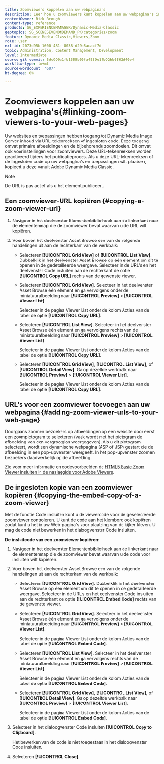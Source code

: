 ```yaml
---
title: Zoomviewers koppelen aan uw webpagina's
description: Leer hoe u zoomviewers kunt koppelen aan uw webpagina's in Adobe Dynamic Media Classic.
contentOwner: Rick Brough
content-type: reference
products: SG_EXPERIENCEMANAGER/Dynamic-Media-Classic
geptopics: SG_SCENESEVENONDEMAND_PK/categories/zoom
feature: Dynamic Media Classic,Viewers,Zoom
role: User
exl-id: 2073d95b-1600-481f-8038-d29e8acacf7d
topic: Administration, Content Management, Development
level: Intermediate
source-git-commit: 8dc990a1fb1355b00fa4839e14b92bb6562d40b4
workflow-type: tm+mt
source-wordcount: '607'
ht-degree: 0%

---
```


# Zoomviewers koppelen aan uw webpagina&#39;s{#linking-zoom-viewers-to-your-web-pages}

Uw websites en toepassingen hebben toegang tot Dynamic Media Image Server-inhoud via URL-tekenreeksen of ingesloten code. Deze toegang omvat primaire afbeeldingen en de bijbehorende zoomdoelen. Dit omvat ook voorinstellingen voor zoomviewers. Deze URL-tekenreeksen worden geactiveerd tijdens het publicatieproces. Als u deze URL-tekenreeksen of de ingesloten code op uw webpagina&#39;s en toepassingen wilt plaatsen, kopieert u deze vanuit Adobe Dynamic Media Classic.

>[!NOTE]
>
>De URL is pas actief als u het element publiceert.

## Een zoomviewer-URL kopiëren {#copying-a-zoom-viewer-url}

1. Navigeer in het deelvenster Elementenbibliotheek aan de linkerkant naar de elementenmap die de zoomviewer bevat waarvan u de URL wilt kopiëren.
1. Voer boven het deelvenster Asset Browse een van de volgende handelingen uit aan de rechterkant van de werkbalk:

   * Selecteren **[!UICONTROL Grid View]** of **[!UICONTROL List View]**. Dubbelklik in het deelvenster Asset Browse op één element om dit te openen in de gedetailleerde weergave. Selecteer in de URL&#39;s en het deelvenster Code insluiten aan de rechterkant de optie **[!UICONTROL Copy URL]** rechts van de gewenste viewer.
   * Selecteren **[!UICONTROL Grid View]**. Selecteer in het deelvenster Asset Browse één element en ga vervolgens onder de miniatuurafbeelding naar **[!UICONTROL Preview]** > **[!UICONTROL Viewer List]**.

     Selecteer in de pagina Viewer List onder de kolom Acties van de tabel de optie **[!UICONTROL Copy URL]**.

   * Selecteren **[!UICONTROL List View]**. Selecteer in het deelvenster Asset Browse één element en ga vervolgens rechts van de miniatuurafbeelding naar **[!UICONTROL Preview]** > **[!UICONTROL Viewer List]**.

     Selecteer in de pagina Viewer List onder de kolom Acties van de tabel de optie **[!UICONTROL Copy URL]**.

   * Selecteren **[!UICONTROL Grid View]**, **[!UICONTROL List View]**, of **[!UICONTROL Detail View]**. Ga op dezelfde werkbalk naar **[!UICONTROL Preview]** > **[!UICONTROL Viewer List]**.

     Selecteer in de pagina Viewer List onder de kolom Acties van de tabel de optie **[!UICONTROL Copy URL]**.

## URL&#39;s voor een zoomviewer toevoegen aan uw webpagina {#adding-zoom-viewer-urls-to-your-web-page}

Doorgaans zoomen bezoekers op afbeeldingen op een website door eerst een zoompictogram te selecteren (vaak wordt met het pictogram de afbeelding van een vergrootglas weergegeven). Als u dit pictogram selecteert, wordt een dynamische webpagina (ASP of JSP) gestart die de afbeelding in een pop-upvenster weergeeft. In het pop-upvenster zoomen bezoekers daadwerkelijk op de afbeelding.

Zie voor meer informatie en codevoorbeelden de [HTML5 Basic Zoom Viewer insluiten in de naslaggids voor Adobe Viewers](https://experienceleague.adobe.com/nl/docs/dynamic-media-developer-resources/library/viewers-aem-assets-dmc/basic-zoom/c-html5-20-basic-zoom-viewer-about#section-e1c3106f5b3e445d9b95be337c2f94e2).

## De ingesloten kopie van een zoomviewer kopiëren {#copying-the-embed-copy-of-a-zoom-viewer}

Met de functie Code insluiten kunt u de viewercode voor de geselecteerde zoomviewer controleren. U kunt de code aan het klembord ook kopiëren zodat kunt u het in uw Web-pagina&#39;s voor plaatsing van de kijker kleven. U mag de code niet bewerken in het dialoogvenster Code insluiten.

**De insluitcode van een zoomviewer kopiëren:**

1. Navigeer in het deelvenster Elementenbibliotheek aan de linkerkant naar de elementenmap die de zoomviewer bevat waarvan u de code voor insluiten wilt kopiëren.
1. Voer boven het deelvenster Asset Browse een van de volgende handelingen uit aan de rechterkant van de werkbalk:

   * Selecteren **[!UICONTROL Grid View]**. Dubbelklik in het deelvenster Asset Browse op één element om dit te openen in de gedetailleerde weergave. Selecteer in de URL&#39;s en het deelvenster Code insluiten aan de rechterkant de optie **[!UICONTROL Embed Code]** rechts van de gewenste viewer.
   * Selecteren **[!UICONTROL Grid View]**. Selecteer in het deelvenster Asset Browse één element en ga vervolgens onder de miniatuurafbeelding naar **[!UICONTROL Preview]** > **[!UICONTROL Viewer List]**.

     Selecteer in de pagina Viewer List onder de kolom Acties van de tabel de optie **[!UICONTROL Embed Code]**.

   * Selecteren **[!UICONTROL List View]**. Selecteer in het deelvenster Asset Browse één element en ga vervolgens rechts van de miniatuurafbeelding naar **[!UICONTROL Preview]** > **[!UICONTROL Viewer List]**.

     Selecteer in de pagina Viewer List onder de kolom Acties van de tabel de optie **[!UICONTROL Embed Code]**.

   * Selecteren **[!UICONTROL Grid View]**, **[!UICONTROL List View]**, of **[!UICONTROL Detail View]**. Ga op dezelfde werkbalk naar **[!UICONTROL Preview]** > **[!UICONTROL Viewer List]**.

     Selecteer in de pagina Viewer List onder de kolom Acties van de tabel de optie **[!UICONTROL Embed Code]**.

1. Selecteer in het dialoogvenster Code insluiten **[!UICONTROL Copy to Clipboard]**.

   Het bewerken van de code is niet toegestaan in het dialoogvenster Code insluiten.

1. Selecteren **[!UICONTROL Close]**.
